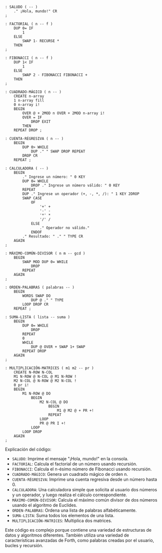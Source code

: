 ```forth
: SALUDO ( -- )
    ." ¡Hola, mundo!" CR
;

: FACTORIAL ( n -- f )
    DUP 0= IF
        1
    ELSE
        SWAP 1- RECURSE *
    THEN
;

: FIBONACCI ( n -- f )
    DUP 1< IF
        1
    ELSE
        SWAP 2 - FIBONACCI FIBONACCI +
    THEN
;

: CUADRADO-MÁGICO ( n -- )
    CREATE n-array
    1 n-array fill
    0 n-array i!
    BEGIN
        OVER @ + 2MOD n OVER + 2MOD n-array i!
        OVER = IF
            DROP EXIT
        THEN
    REPEAT DROP ;

: CUENTA-RÉGRESIVA ( n -- )
    BEGIN
        DUP 0> WHILE
            DUP ." " SWAP DROP REPEAT
        DROP CR
    REPEAT ;

: CALCULADORA ( -- )
    BEGIN
        ." Ingrese un número: " 0 KEY
        DUP 0= WHILE
            DROP ." Ingrese un número válido: " 0 KEY
        REPEAT
        DUP ." Ingrese un operador (+, -, *, /): " 1 KEY 2DROP
        SWAP CASE
            OF
                '+' +
                '-' -
                '*' *
                '/' /
            ELSE
                ." Operador no válido."
            ENDOF
        ." Resultado: " ." " TYPE CR
    AGAIN
;

: MÁXIMO-COMÚN-DIVISOR ( n m -- gcd )
    BEGIN
        SWAP MOD DUP 0= WHILE
            DROP
        REPEAT
    AGAIN
;

: ORDEN-PALABRAS ( palabras -- )
    BEGIN
        WORDS SWAP DO
            DUP @ ." " TYPE
        LOOP DROP CR
    REPEAT ;

: SUMA-LISTA ( lista -- suma )
    BEGIN
        DUP 0= WHILE
            DROP
        REPEAT
        0
        WHILE
            DUP @ OVER + SWAP 1+ SWAP
        REPEAT DROP
    AGAIN
;

: MULTIPLICACIÓN-MATRICES ( m1 m2 -- pr )
    CREATE N-ROW N-COL
    M1 N-ROW @ N-COL @ M1 N-ROW !
    M2 N-COL @ N-ROW @ M2 N-COL !
    0 pr i!
    BEGIN
        M1 N-ROW @ DO
            BEGIN
                M2 N-COL @ DO
                    BEGIN
                        M1 @ M2 @ + PR +!
                    REPEAT
                LOOP
                PR @ PR I +!
            LOOP
        LOOP DROP
    AGAIN
;
```

Explicación del código:

* `SALUDO`: Imprime el mensaje "¡Hola, mundo!" en la consola.
* `FACTORIAL`: Calcula el factorial de un número usando recursión.
* `FIBONACCI`: Calcula el n-ésimo número de Fibonacci usando recursión.
* `CUADRADO-MÁGICO`: Genera un cuadrado mágico de orden n.
* `CUENTA-RÉGRESIVA`: Imprime una cuenta regresiva desde un número hasta 0.
* `CALCULADORA`: Una calculadora simple que solicita al usuario dos números y un operador, y luego realiza el cálculo correspondiente.
* `MÁXIMO-COMÚN-DIVISOR`: Calcula el máximo común divisor de dos números usando el algoritmo de Euclides.
* `ORDEN-PALABRAS`: Ordena una lista de palabras alfabéticamente.
* `SUMA-LISTA`: Suma todos los elementos de una lista.
* `MULTIPLICACIÓN-MATRICES`: Multiplica dos matrices.

Este código es complejo porque contiene una variedad de estructuras de datos y algoritmos diferentes. También utiliza una variedad de características avanzadas de Forth, como palabras creadas por el usuario, bucles y recursión.